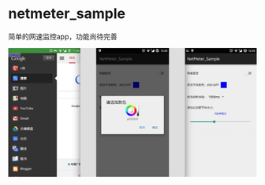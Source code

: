 # netmeter_sample
简单的网速监控app，功能尚待完善



![image](https://github.com/Fromnowon/netmeter_sample/raw/master/Screenshot.png)
